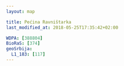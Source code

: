 ```yaml
---
layout: map

title: Pećina Ravništarka
last_modified_at: 2018-05-25T17:35:42+02:00

WDPA: [388804]
BioRaS: [374]
geoSrbija:
  L1_183: [117]
---
```


